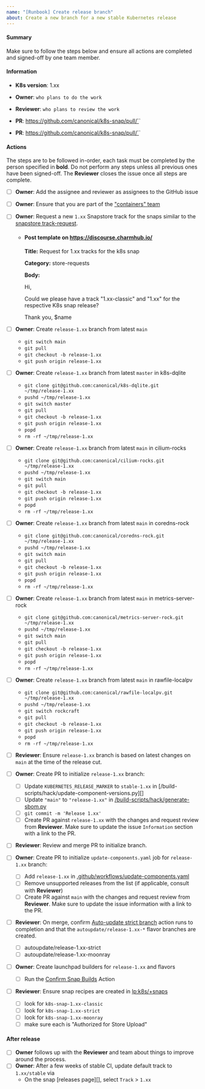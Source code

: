 ```yaml
---
name: "[Runbook] Create release branch"
about: Create a new branch for a new stable Kubernetes release
---
```


#### Summary

Make sure to follow the steps below and ensure all actions are completed and signed-off by one team member.

#### Information

<!-- Replace with the version to create the branch for, e.g. 1.28 -->
- **K8s version**: 1.xx

<!-- Set this to the name of the person responsible for running the release tasks, e.g. @neoaggelos -->
- **Owner**: `who plans to do the work`

<!-- Set this to the name of the team-member that will sign-off the tasks -->
- **Reviewer**:  `who plans to review the work`

<!-- Link to PR to initialize the release branch (see below) -->
- **PR**: https://github.com/canonical/k8s-snap/pull/`<int>`

<!-- Link to PR to initialize auto-update job for the release branch (see below) -->
- **PR**: https://github.com/canonical/k8s-snap/pull/`<int>`

#### Actions

The steps are to be followed in-order, each task must be completed by the person specified in **bold**. Do not perform any steps unless all previous ones have been signed-off. The **Reviewer** closes the issue once all steps are complete.

- [ ] **Owner**: Add the assignee and reviewer as assignees to the GitHub issue
- [ ] **Owner**: Ensure that you are part of the ["containers" team](https://launchpad.net/~containers)
- [ ] **Owner**: Request a new `1.xx` Snapstore track for the snaps similar to the  [snapstore track-request][].
  - #### Post template on https://discourse.charmhub.io/

    **Title:** Request for 1.xx tracks for the k8s snap

    **Category:** store-requests

    **Body:**

      Hi,

      Could we please have a track "1.xx-classic" and "1.xx" for the respective K8s snap release?

      Thank you, $name

- [ ] **Owner**: Create `release-1.xx` branch from latest `main`
  - `git switch main`
  - `git pull`
  - `git checkout -b release-1.xx`
  - `git push origin release-1.xx`
- [ ] **Owner**: Create `release-1.xx` branch from latest `master` in k8s-dqlite
  - `git clone git@github.com:canonical/k8s-dqlite.git ~/tmp/release-1.xx`
  - `pushd ~/tmp/release-1.xx`
  - `git switch master`
  - `git pull`
  - `git checkout -b release-1.xx`
  - `git push origin release-1.xx`
  - `popd`
  - `rm -rf ~/tmp/release-1.xx`
- [ ] **Owner**: Create `release-1.xx` branch from latest `main` in cilium-rocks
  - `git clone git@github.com:canonical/cilium-rocks.git ~/tmp/release-1.xx`
  - `pushd ~/tmp/release-1.xx`
  - `git switch main`
  - `git pull`
  - `git checkout -b release-1.xx`
  - `git push origin release-1.xx`
  - `popd`
  - `rm -rf ~/tmp/release-1.xx`
- [ ] **Owner**: Create `release-1.xx` branch from latest `main` in coredns-rock
  - `git clone git@github.com:canonical/coredns-rock.git ~/tmp/release-1.xx`
  - `pushd ~/tmp/release-1.xx`
  - `git switch main`
  - `git pull`
  - `git checkout -b release-1.xx`
  - `git push origin release-1.xx`
  - `popd`
  - `rm -rf ~/tmp/release-1.xx`
- [ ] **Owner**: Create `release-1.xx` branch from latest `main` in metrics-server-rock
  - `git clone git@github.com:canonical/metrics-server-rock.git ~/tmp/release-1.xx`
  - `pushd ~/tmp/release-1.xx`
  - `git switch main`
  - `git pull`
  - `git checkout -b release-1.xx`
  - `git push origin release-1.xx`
  - `popd`
  - `rm -rf ~/tmp/release-1.xx`
- [ ] **Owner**: Create `release-1.xx` branch from latest `main` in rawfile-localpv
  - `git clone git@github.com:canonical/rawfile-localpv.git ~/tmp/release-1.xx`
  - `pushd ~/tmp/release-1.xx`
  - `git switch rockcraft`
  - `git pull`
  - `git checkout -b release-1.xx`
  - `git push origin release-1.xx`
  - `popd`
  - `rm -rf ~/tmp/release-1.xx`
- [ ] **Reviewer**: Ensure `release-1.xx` branch is based on latest changes on `main` at the time of the release cut.
- [ ] **Owner**: Create PR to initialize `release-1.xx` branch:
  - [ ] Update `KUBERNETES_RELEASE_MARKER` to `stable-1.xx` in [/build-scripts/hack/update-component-versions.py][]
  - [ ] Update `"main"` to `"release-1.xx"` in [/build-scripts/hack/generate-sbom.py][]
  - [ ] `git commit -m 'Release 1.xx'`
  - [ ] Create PR against `release-1.xx` with the changes and request review from **Reviewer**. Make sure to update the issue `Information` section with a link to the PR.
- [ ] **Reviewer**: Review and merge PR to initialize branch.
- [ ] **Owner**: Create PR to initialize `update-components.yaml` job for `release-1.xx` branch:
  - [ ] Add `release-1.xx` in [.github/workflows/update-components.yaml][]
  - [ ] Remove unsupported releases from the list (if applicable, consult with **Reviewer**)
  - [ ] Create PR against `main` with the changes and request review from **Reviewer**. Make sure to update the issue information with a link to the PR.
- [ ] **Reviewer**: On merge, confirm [Auto-update strict branch] action runs to completion and that the `autoupdate/release-1.xx-*` flavor branches are created.
   - [ ] autoupdate/release-1.xx-strict
   - [ ] autoupdate/release-1.xx-moonray
- [ ] **Owner**: Create launchpad builders for `release-1.xx` and flavors
  - [ ] Run the [Confirm Snap Builds][] Action
- [ ] **Reviewer**: Ensure snap recipes are created in [lp:k8s/+snaps][]
  - [ ] look for `k8s-snap-1.xx-classic`
  - [ ] look for `k8s-snap-1.xx-strict`
  - [ ] look for `k8s-snap-1.xx-moonray`
  - [ ] make sure each is "Authorized for Store Upload"

#### After release

- [ ] **Owner** follows up with the **Reviewer** and team about things to improve around the process.
- [ ] **Owner**: After a few weeks of stable CI, update default track to `1.xx/stable` via
  - On the snap [releases page][], select `Track` > `1.xx`


<!-- LINKS -->
[Auto-update strict branch]: https://github.com/canonical/k8s-snap/actions/workflows/strict.yaml
[snapstore track-request]: https://forum.snapcraft.io/t/tracks-request-for-k8s-snap/39122/2
[releases-page]: https://snapcraft.io/k8s/releases
[.github/workflows/cla.yaml]: ../workflows/cla.yaml
[.github/workflows/cron-jobs.yaml]: ../workflows/cron-jobs.yaml
[.github/workflows/go.yaml]: ../workflows/go.yaml
[.github/workflows/integration.yaml]: ..workflows/integration.yaml
[.github/workflows/python.yaml]: ../workflows/python.yaml
[.github/workflows/sbom.yaml]: ../workflows/sbom.yaml
[.github/workflows/strict-integration.yaml]: ../workflows/strict-integration.yaml
[.github/workflows/strict.yaml]: ../workflows/strict.yaml
[.github/workflows/update-components.yaml]: ../workflows/update-components.yaml
[/build-scripts/components/hack/update-component-versions.py]: ../../build-scripts/components/hack/update-component-versions.py
[/build-scripts/components/k8s-dqlite/version]: ../../build-scripts/components/k8s-dqlite/version
[/build-scripts/hack/generate-sbom.py]: ../../build-scripts/hack/generate-sbom.py
[lp:k8s]: https://code.launchpad.net/~cdk8s/k8s/+git/k8s-snap
[lp:k8s/+snaps]: https://launchpad.net/k8s/+snaps
[Confirm Snap Builds]: https://github.com/canonical/canonical-kubernetes-release-ci/actions/workflows/create-release-branch.yaml
